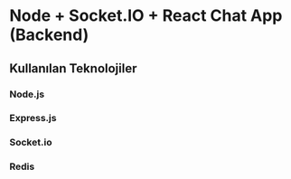 # Node + Socket.IO + React Chat App (Backend)

## Kullanılan Teknolojiler
### Node.js
### Express.js
### Socket.io
### Redis
